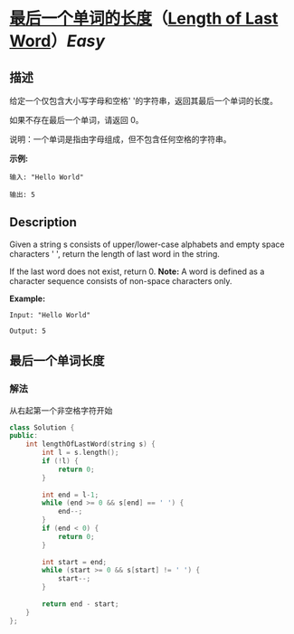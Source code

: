 # [最后一个单词的长度](https://leetcode-cn.com/problems/length-of-last-word)（[Length of Last Word](https://leetcode.com/problems/length-of-last-word)）*Easy*
## 描述
给定一个仅包含大小写字母和空格&#39; &#39;的字符串，返回其最后一个单词的长度。

如果不存在最后一个单词，请返回 0。

说明：一个单词是指由字母组成，但不包含任何空格的字符串。

**示例:**
```
输入: "Hello World"

输出: 5
```

## Description
Given a string s consists of upper/lower-case alphabets and empty space characters ' ', return the length of last word in the string.

If the last word does not exist, return 0.
**Note:**
 A word is defined as a character sequence consists of non-space characters only.

**Example:**
```
Input: "Hello World"

Output: 5
```



## 最后一个单词长度
### 解法
从右起第一个非空格字符开始
```c++
class Solution {
public:
    int lengthOfLastWord(string s) {
        int l = s.length();
        if (!l) {
            return 0;
        }
        
        int end = l-1;
        while (end >= 0 && s[end] == ' ') {
            end--;
        }
        if (end < 0) {
            return 0;
        }
        
        int start = end;
        while (start >= 0 && s[start] != ' ') {
            start--;
        }
        
        return end - start;
    }
};
```